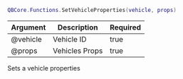```lua
QBCore.Functions.SetVehicleProperties(vehicle, props)
```


| Argument | Description | Required |
| ----------- | ----------- | ----------- |
| @vehicle | Vehicle ID | true |
| @props | Vehicles Props | true |

Sets a vehicle properties